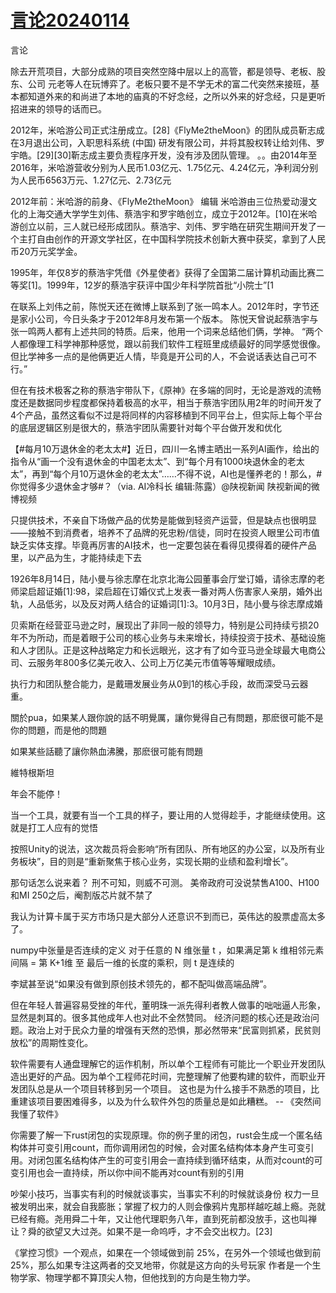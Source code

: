 # [言论20240114](https://github.com/cutepig123/gitblog/issues/59)

言论

除去开荒项目，大部分成熟的项目突然空降中层以上的高管，都是领导、老板、股东、公司 元老等人在玩博弈了。老板只要不是不学无术的富二代突然来接班，基本都知道外来的和尚进了本地的庙真的不好念经，之所以外来的好念经，只是更听招进来的领导的话而已。

2012年，米哈游公司正式注册成立。[28]《FlyMe2theMoon》的团队成员靳志成在3月退出公司，入职思科系统 (中国) 研发有限公司，并将其股权转让给刘伟、罗宇皓。[29][30]靳志成主要负责程序开发，没有涉及团队管理。
。。由2014年至2016年，米哈游营收分别为人民币1.03亿元、1.75亿元、4.24亿元，净利润分别为人民币6563万元、1.27亿元、2.73亿元


2012年前：米哈游的前身、《FlyMe2theMoon》
编辑
米哈游由三位热爱动漫文化的上海交通大学学生刘伟、蔡浩宇和罗宇皓创立，成立于2012年。[10]在米哈游创立以前，三人就已经形成团队。蔡浩宇、刘伟、罗宇皓在研究生期间开发了一个主打自由创作的开源文学社区，在中国科学院技术创新大赛中获奖，拿到了人民币20万元奖学金。

1995年，年仅8岁的蔡浩宇凭借《外星使者》获得了全国第二届计算机动画比赛二等奖[1]。1999年，12岁的蔡浩宇获评中国少年科学院首批“小院士”[1

在联系上刘伟之前，陈悦天还在微博上联系到了张一鸣本人。2012年时，字节还是家小公司，今日头条才于2012年8月发布第一个版本。
陈悦天曾说起蔡浩宇与张一鸣两人都有上述共同的特质。后来，他用一个词来总结他们俩，学神。
“两个人都像理工科学神那种感觉，跟以前我们软件工程班里成绩最好的同学感觉很像。但比学神多一点的是他俩更近人情，毕竟是开公司的人，不会说话表达自己可不行。”

但在有技术极客之称的蔡浩宇带队下，《原神》在多端的同时，无论是游戏的流畅度还是数据同步程度都保持着极高的水平，相当于蔡浩宇团队用2年的时间开发了4个产品，虽然这看似不过是将同样的内容移植到不同平台上，但实际上每个平台的底层逻辑区别是很大的，蔡浩宇团队需要针对每个平台做开发和优化

【#每月10万退休金的老太太#】近日，四川一名博主晒出一系列AI画作，给出的指令从“画一个没有退休金的中国老太太”、到“每个月有1000块退休金的老太太”，再到“每个月10万退休金的老太太”……不得不说，AI也是懂养老的！那么，#你觉得多少退休金才够#？（via. AI冷科长 编辑:陈露）@陕视新闻 陕视新闻的微博视频

只提供技术，不亲自下场做产品的优势是能做到轻资产运营，但是缺点也很明显——接触不到消费者，培养不了品牌的死忠粉/信徒，同时在投资人眼里公司市值缺乏实体支撑。毕竟再厉害的AI技术，也一定要包装在看得见摸得着的硬件产品里，以产品为生，才能持续走下去

1926年8月14日，陆小曼与徐志摩在北京北海公园董事会厅堂订婚，请徐志摩的老师梁启超证婚[1]:98，梁启超在订婚仪式上发表一番对两人伤害家人亲朋，婚外出轨，人品低劣，以及反对两人结合的证婚词[1]:3。10月3日，陆小曼与徐志摩成婚

贝索斯在经营亚马逊之时，展现出了非同一般的领导力，特别是公司持续亏损20年不为所动，而是着眼于公司的核心业务与未来增长，持续投资于技术、基础设施和人才团队。正是这种战略定力和长远眼光，这才有了如今亚马逊全球最大电商公司、云服务年800多亿美元收入、公司上万亿美元市值等等耀眼成绩。


执行力和团队整合能力，是戴珊发展业务从0到1的核心手段，故而深受马云器重。

關於pua，如果某人跟你說的話不明覺厲，讓你覺得自己有問題，那麽很可能不是你的問題，而是他的問題

如果某些話聽了讓你熱血沸騰，那麽很可能有問題

維特根斯坦

年会不能停！

当一个工具，就要有当一个工具的样子，要让用的人觉得趁手，才能继续使用。这就是打工人应有的觉悟

按照Unity的说法，这次裁员将会影响“所有团队、所有地区的办公室，以及所有业务板块”，目的则是“重新聚焦于核心业务，实现长期的业绩和盈利增长”。

那句话怎么说来着？
刑不可知，则威不可测。
美帝政府可没说禁售A100、H100和MI 250之后，阉割版芯片就不禁了

我认为计算卡属于买方市场只是大部分人还意识不到而已，英伟达的股票虚高太多了。

numpy中张量是否连续的定义
对于任意的 N 维张量 t ，如果满足第 k 维相邻元素间隔 = 第 K+1维 至 最后一维的长度的乘积，则 t 是连续的

李斌甚至说“如果没有做到原创技术领先的，都不配叫做高端品牌”。

但在年轻人普遍容易受挫的年代，董明珠一派先得利者教人做事的咄咄逼人形象，显然是刺耳的。很多其他成年人也对此不全然赞同。
经济问题的核心还是政治问题。政治上对于民众力量的增强有天然的恐惧，那必然带来“民富则抓紧，民贫则放松”的周期性变化。

软件需要有人通盘理解它的运作机制，所以单个工程师有可能比一个职业开发团队造出更好的产品。因为单个工程师花时间，完整理解了他要构建的软件，而职业开发团队总是从一个项目转移到另一个项目。
这也是为什么接手不熟悉的项目，比重建该项目要困难得多，以及为什么软件外包的质量总是如此糟糕。
-- 《突然间我懂了软件》

你需要了解一下rust闭包的实现原理。你的例子里的闭包，rust会生成一个匿名结构体并可变引用count，而你调用闭包的时候，会对匿名结构体本身产生可变引用。对闭包匿名结构体产生的可变引用会一直持续到循环结束，从而对count的可变引用也会一直持续，所以你中间不能再对count有别的引用​

吵架小技巧，当事实有利的时候就谈事实，当事实不利的时候就谈身份
权力一旦被发明出来，就会自我膨胀；掌握了权力的人则会像鸦片鬼那样越吃越上瘾。尧就已经有瘾。尧用舜二十年，又让他代理职务八年，直到死前都没放手，这也叫禅让？舜的欲望又大过尧。如果不是一命呜呼，才不会交出权力。[23]

《掌控习惯》一个观点，如果在一个领域做到前 25%，在另外一个领域也做到前 25%，那么如果专注这两者的交叉地带，你就是这方向的头号玩家
作者是一个生物学家、物理学都不算顶尖人物，但他找到的方向是生物力学。


